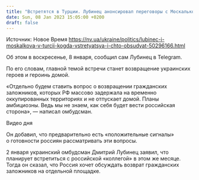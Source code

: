 ```yaml
---
title: "Встретятся в Турции. Лубинец анонсировал переговоры с Москальковой через несколько дней"
date: Sun, 08 Jan 2023 15:05:00 +0200
draft: false
---
```

Источник: Новое Время https://nv.ua/ukraine/politics/lubinec-i-moskalkova-v-turcii-kogda-vstretyatsya-i-chto-obsudyat-50296166.html


Об этом в воскресенье, 8 января, сообщил сам Лубинец в Telegram.

По его словам, главной темой встречи станет возвращение украинских героев и героинь домой.

«Отдельно будем ставить вопрос о возвращении гражданских заложников, которых РФ массово задержала на временно оккупированных территориях и не отпускает домой. Планы амбициозны. Ведь мы не знаем, как себя будет вести российская сторона», — написал омбудсман.

 Видео дня   

Он добавил, что предварительно есть «положительные сигналы» о готовности россиян рассматривать эти вопросы.

2 января украинский омбудсман Дмитрий Лубинец заявил, что планирует встретиться с российской «коллегой» в этом же месяце. Тогда он сказал, что Россия хочет обсуждать возврат гражданских заложников на отдельной площадке.
